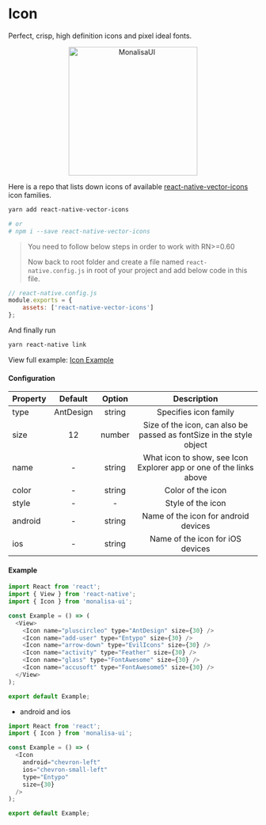 # Icon

Perfect, crisp, high definition icons and pixel ideal fonts.

<p align="center">
  <img
	  src="https://raw.githubusercontent.com/tuantvk/monalisa-ui/master/assets/monalisaui-icon.png"
		alt="MonalisaUI"
		width="260">
</p>

Here is a repo that lists down icons of available [react-native-vector-icons](https://github.com/oblador/react-native-vector-icons) icon families.


```bash
yarn add react-native-vector-icons

# or
# npm i --save react-native-vector-icons
```

> You need to follow below steps in order to work with RN>=0.60
>
> Now back to root folder and create a file named `react-native.config.js` in root of your project and add below code in this file.

```javascript
// react-native.config.js
module.exports = {
    assets: ['react-native-vector-icons']
};
```

And finally run

```bash
yarn react-native link
```


View full example: [Icon Example](https://github.com/tuantvk/monalisa-ui/blob/master/example/Icon/index.js)


#### Configuration

| Property      | Default       | Option    | Description  |
| ------------- |:-------------:|:---------:|:------------:|
| type          | AntDesign     | string    | Specifies icon family |
| size          | 12            | number    | Size of the icon, can also be passed as fontSize in the style object |
| name          | -             | string    | What icon to show, see Icon Explorer app or one of the links above |
| color         | -             | string    | Color of the icon |
| style         | -             | -         | Style of the icon |
| android       | -             | string    | Name of the icon for android devices |
| ios           | -             | string    | Name of the icon for iOS devices |


#### Example

```javascript
import React from 'react';
import { View } from 'react-native';
import { Icon } from 'monalisa-ui';

const Example = () => (
  <View>
    <Icon name="pluscircleo" type="AntDesign" size={30} />
    <Icon name="add-user" type="Entypo" size={30} />
    <Icon name="arrow-down" type="EvilIcons" size={30} />
    <Icon name="activity" type="Feather" size={30} />
    <Icon name="glass" type="FontAwesome" size={30} />
    <Icon name="accusoft" type="FontAwesome5" size={30} />
  </View>
);

export default Example;
```

- android and ios

```javascript
import React from 'react';
import { Icon } from 'monalisa-ui';

const Example = () => (
  <Icon
    android="chevron-left"
    ios="chevron-small-left"
    type="Entypo"
    size={30}
  />
);

export default Example;
```